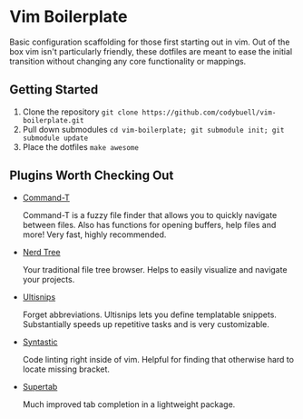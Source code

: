 Vim Boilerplate
===============

Basic configuration scaffolding for those first starting out in vim.  Out of
the box vim isn't particularly friendly, these dotfiles are meant to ease the
initial transition without changing any core functionality or mappings.

Getting Started
---------------

1. Clone the repository `git clone https://github.com/codybuell/vim-boilerplate.git`
2. Pull down submodules `cd vim-boilerplate; git submodule init; git submodule update`
3. Place the dotfiles `make awesome`

Plugins Worth Checking Out
--------------------------

- [Command-T](https://github.com/wincent/command-t.git)

    Command-T is a fuzzy file finder that allows you to quickly navigate
    between files.  Also has functions for opening buffers, help files and
    more!  Very fast, highly recommended.

- [Nerd Tree](https://github.com/wincent/nerdtree.git)

    Your traditional file tree browser.  Helps to easily visualize and navigate
    your projects.

- [Ultisnips](https://github.com/SirVer/ultisnips.git)

    Forget abbreviations.  Ultisnips lets you define templatable snippets.
    Substantially speeds up repetitive tasks and is very customizable.

- [Syntastic](https://github.com/scrooloose/syntastic.git)

    Code linting right inside of vim.  Helpful for finding that otherwise hard
    to locate missing bracket.

- [Supertab](https://github.com/ervandew/supertab.git)

    Much improved tab completion in a lightweight package.

